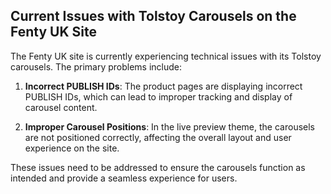 ## Current Issues with Tolstoy Carousels on the Fenty UK Site

The Fenty UK site is currently experiencing technical issues with its Tolstoy carousels. The primary problems include:

1. **Incorrect PUBLISH IDs**: The product pages are displaying incorrect PUBLISH IDs, which can lead to improper tracking and display of carousel content.

2. **Improper Carousel Positions**: In the live preview theme, the carousels are not positioned correctly, affecting the overall layout and user experience on the site.

These issues need to be addressed to ensure the carousels function as intended and provide a seamless experience for users.